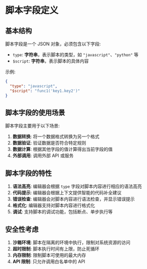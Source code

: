 # 脚本字段定义

## 基本结构

脚本字段是一个 JSON 对象，必须包含以下字段:

- `type`: **字符串**，表示脚本的类型，如 `"javascript"`、`"python"` 等
- `$script`: **字符串**，表示脚本的具体内容

示例:
```json
{
  "type": "javascript",
  "$script": "func1('key1.key2')"
}
```

## 脚本字段的使用场景

脚本字段主要用于以下场景:

1. **数据转换**: 将一个数据格式转换为另一个格式
2. **数据验证**: 验证数据是否符合特定规则
3. **数据计算**: 根据其他字段的值计算得出当前字段的值
4. **外部调用**: 调用外部 API 或服务

## 脚本字段的特性

1. **语法高亮**: 编辑器会根据 `type` 字段对脚本内容进行相应的语法高亮
2. **代码提示**: 编辑器会根据上下文提供智能的代码补全建议
3. **错误检查**: 编辑器会对脚本内容进行语法检查，并显示错误提示
4. **格式化**: 编辑器支持对脚本内容进行格式化
5. **调试**: 支持脚本的调试功能，包括断点、单步执行等

## 安全性考虑

1. **沙箱环境**: 脚本在隔离的环境中执行，限制对系统资源的访问
2. **超时限制**: 脚本执行时间有上限，防止死循环
3. **内存限制**: 限制脚本可使用的最大内存
4. **API 限制**: 只允许调用白名单中的 API 